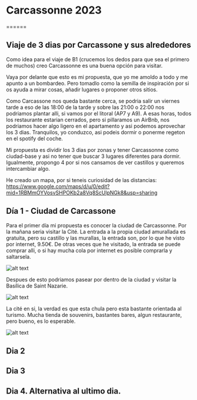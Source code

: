 # Carcassonne 2023
======
## Viaje de 3 dias por Carcassone y sus alrededores


Como idea para el viaje de B1 (crucemos los dedos para que sea el primero de muchos) creo Carcassonne es una buena opción para visitar. 

Vaya por delante que esto es mi propuesta, que yo me amoldo a todo y me apunto a un bombardeo. Pero tomadlo como la semilla de inspiración por si os ayuda a mirar cosas, añadir lugares o proponer otros sitios.

Como Carcassone nos queda bastante cerca, se podria salir un viernes tarde a eso de las 18:00 de la tarde y sobre las 21:00 o 22:00 nos podriamos plantar alli, si vamos por el litoral (AP7 y A9). A esas horas, todos los restaurante estarian cerrados, pero si pillaramos un AirBnb, nos podriamos hacer algo ligero en el apartamento y asi podemos aprovechar los 3 dias. Tranquilos, yo conduzco, asi podeis dormir o ponerme regeton en el spotify del coche. 

Mi propuesta es dividir los 3 dias por zonas y tener Carcassonne como ciudad-base y asi no tener que buscar 3 lugares diferentes para dormir. Igualmente, propongo 4 por si nos cansamos de ver castillos y queremos intercambiar algo.

He creado un mapa, por si teneis curiosidad de las distancias: https://www.google.com/maps/d/u/0/edit?mid=1RBMmOYVosvSHPOKb2a8Vq8ScUlpNGk8&usp=sharing

## Día 1 - Ciudad de Carcassone

Para el primer día mi propuesta es conocer la ciudad de Carcassonne. Por la mañana seria visitar la Cité. La entrada a la propia ciudad amurallada es gratuita, pero su castillo y las murallas, la entrada son, por lo que he visto por internet, 9.50€. De otras veces que he visitado, la entrada se puede comprar alli, o si hay mucha cola por internet es posible comprarla y saltarsela.

![alt text][castillo carcassonne]

[castillo carcassonne]: 
https://images.prismic.io/mystique/06fb75a6-8c88-4b6b-afd7-ff8fd2549231_aa5a6d8a-0c06-49cf-ba8b-2a9fca0332bf-12371-paris-skip-the-line--carcassonne-castle---ramparts-ticket-01%5B1%5D.jpg?auto=format&w=900&h=562.5&q=75&ar=16%3A10&crop=faces&rect=0,0,1600,999

Despues de esto podriamos pasear por dentro de la ciudad y visitar la Basílica de Saint Nazarie. 

![alt text][basilica de saint nazaire]

[basilica de saint nazaire]: 
https://upload.wikimedia.org/wikipedia/commons/thumb/7/75/Carcassonne_-_Basilique_Saint-Nazaire.jpg/800px-Carcassonne_-_Basilique_Saint-Nazaire.jpg 

La cité en si, la verdad es que esta chula pero esta bastante orientada al turismo. Mucha tienda de souvenirs, bastantes bares, algun restaurante, pero bueno, es lo esperable.

![alt text][cité]

[cité]: https://www.lugaresdeaventura.com/sites/default/files/inline-images/carcassonne-0000-00-cite-place-chateau-touriste-cr-f-chatroussat-adt-aude-1-1455x970.jpg



## Dia 2

## Dia 3

## Dia 4. Alternativa al ultimo dia. 

